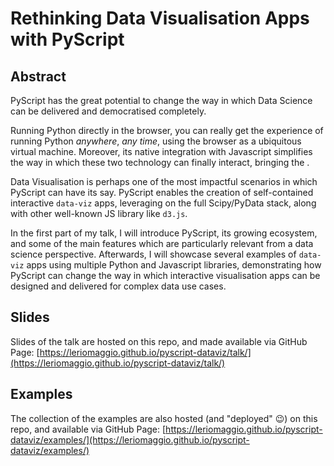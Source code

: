 # Rethinking Data Visualisation Apps with PyScript 

## Abstract

PyScript has the great potential to change the way in which 
Data Science can be delivered and democratised completely. 

Running Python directly in the browser, you can really get the 
experience of running Python _anywhere_, _any time_, using 
the browser as a ubiquitous virtual machine. Moreover, its
native integration with Javascript simplifies the way in which 
these two technology can finally interact, bringing the .

Data Visualisation is perhaps one of the most impactful scenarios in 
which PyScript can have its say. PyScript enables the creation of 
self-contained interactive `data-viz` apps, leveraging on the full 
Scipy/PyData stack, along with other well-known JS library like `d3.js`.

In the first part of my talk, I will introduce PyScript, its growing 
ecosystem, and some of the main features which are particularly 
relevant from a data science perspective. 
Afterwards, I will showcase several examples of 
`data-viz` apps using multiple Python and Javascript libraries, 
demonstrating how PyScript can change the way in which interactive 
visualisation apps can be designed and delivered for complex data use cases.

## Slides

Slides of the talk are hosted on this repo, and made available via GitHub Page: [https://leriomaggio.github.io/pyscript-dataviz/talk/](https://leriomaggio.github.io/pyscript-dataviz/talk/)


## Examples

The collection of the examples are also hosted (and "deployed" 😉)
on this repo, and available via GitHub Page: [https://leriomaggio.github.io/pyscript-dataviz/examples/](https://leriomaggio.github.io/pyscript-dataviz/examples/)
